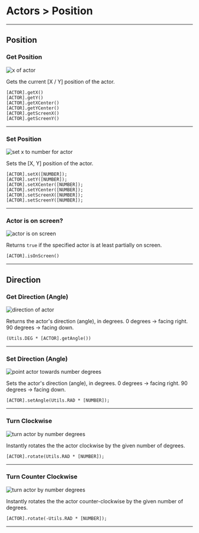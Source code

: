 # Actors > Position

***

## Position

### <a name="get-xy"></a> Get Position

![x of actor](https://static.stencyl.com/pedia2/block-images/actor/position/get-xy.png)

Gets the current [X / Y] position of the actor.

```
[ACTOR].getX()
[ACTOR].getY()
[ACTOR].getXCenter()
[ACTOR].getYCenter()
[ACTOR].getScreenX()
[ACTOR].getScreenY()
```

***

### <a name="set-xy"></a> Set Position

![set x to number for actor](https://static.stencyl.com/pedia2/block-images/actor/position/set-xy.png)

Sets the [X, Y] position of the actor.

```
[ACTOR].setX([NUMBER]);
[ACTOR].setY([NUMBER]);
[ACTOR].setXCenter([NUMBER]);
[ACTOR].setYCenter([NUMBER]);
[ACTOR].setScreenX([NUMBER]);
[ACTOR].setScreenY([NUMBER]);
```

***

### <a name="isonscreen"></a> Actor is on screen?

![actor is on screen](https://static.stencyl.com/pedia2/block-images/actor/position/isonscreen.png)

Returns `true` if the specified actor is at least partially on screen.

```
[ACTOR].isOnScreen()
```

***

## Direction

### <a name="getdir"></a> Get Direction (Angle)

![direction of actor](https://static.stencyl.com/pedia2/block-images/actor/position/getdir.png)

Returns the actor's direction (angle), in degrees. 0 degrees -> facing right. 90 degrees -> facing down.

```
(Utils.DEG * [ACTOR].getAngle())
```

***

### <a name="setangle"></a> Set Direction (Angle)

![point actor towards number degrees](https://static.stencyl.com/pedia2/block-images/actor/position/setangle.png)

Sets the actor's direction (angle), in degrees. 0 degrees -> facing right. 90 degrees -> facing down.

```
[ACTOR].setAngle(Utils.RAD * [NUMBER]);
```

***

### <a name="rotate"></a> Turn Clockwise

![turn actor by number degrees](https://static.stencyl.com/pedia2/block-images/actor/position/rotate.png)

Instantly rotates the the actor clockwise by the given number of degrees.

```
[ACTOR].rotate(Utils.RAD * [NUMBER]);
```

***

### <a name="rotate2"></a> Turn Counter Clockwise

![turn actor by number degrees](https://static.stencyl.com/pedia2/block-images/actor/position/rotate2.png)

Instantly rotates the the actor counter-clockwise by the given number of degrees.

```
[ACTOR].rotate(-Utils.RAD * [NUMBER]);
```

***
